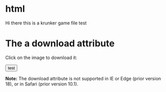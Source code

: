# html
Hi there this is a krunker game file test


<!DOCTYPE html>
<html>
<body>

<h1>The a download attribute</h1>

<p>Click on the image to download it:<p>
<a href="/file/krunker" download>
  <button>test</button>
</a>

<p><b>Note:</b> The download attribute is not supported in IE or Edge (prior version 18), or in Safari (prior version 10.1).</p>

</body>
</html>

